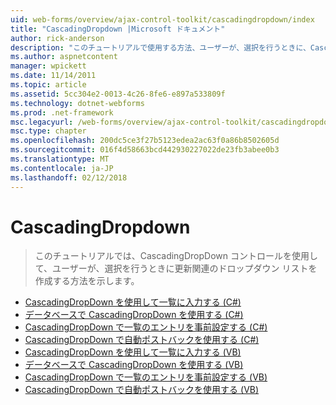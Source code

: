 ```yaml
---
uid: web-forms/overview/ajax-control-toolkit/cascadingdropdown/index
title: "CascadingDropdown |Microsoft ドキュメント"
author: rick-anderson
description: "このチュートリアルで使用する方法、ユーザーが、選択を行うときに、CascadingDropDown 作成するコントロールを関連するドロップダウンがその更新プログラムを一覧表示します。"
ms.author: aspnetcontent
manager: wpickett
ms.date: 11/14/2011
ms.topic: article
ms.assetid: 5cc304e2-0013-4c26-8fe6-e897a533809f
ms.technology: dotnet-webforms
ms.prod: .net-framework
msc.legacyurl: /web-forms/overview/ajax-control-toolkit/cascadingdropdown
msc.type: chapter
ms.openlocfilehash: 200dc5ce3f27b5123edea2ac63f0a86b8502605d
ms.sourcegitcommit: 016f4d58663bcd442930227022de23fb3abee0b3
ms.translationtype: MT
ms.contentlocale: ja-JP
ms.lasthandoff: 02/12/2018
---
```

<a name="cascadingdropdown"></a>CascadingDropdown
====================
> このチュートリアルでは、CascadingDropDown コントロールを使用して、ユーザーが、選択を行うときに更新関連のドロップダウン リストを作成する方法を示します。


- [CascadingDropDown を使用して一覧に入力する (C#)](filling-a-list-using-cascadingdropdown-cs.md)
- [データベースで CascadingDropDown を使用する (C#)](using-cascadingdropdown-with-a-database-cs.md)
- [CascadingDropDown で一覧のエントリを事前設定する (C#)](presetting-list-entries-with-cascadingdropdown-cs.md)
- [CascadingDropDown で自動ポストバックを使用する (C#)](using-auto-postback-with-cascadingdropdown-cs.md)
- [CascadingDropDown を使用して一覧に入力する (VB)](filling-a-list-using-cascadingdropdown-vb.md)
- [データベースで CascadingDropDown を使用する (VB)](using-cascadingdropdown-with-a-database-vb.md)
- [CascadingDropDown で一覧のエントリを事前設定する (VB)](presetting-list-entries-with-cascadingdropdown-vb.md)
- [CascadingDropDown で自動ポストバックを使用する (VB)](using-auto-postback-with-cascadingdropdown-vb.md)
